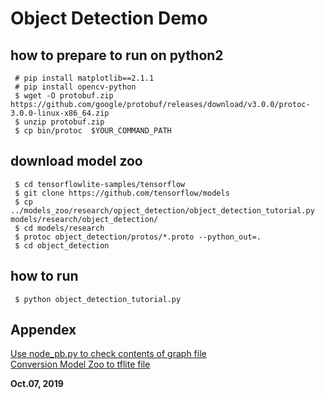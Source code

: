 # Object Detection Demo

## how to prepare to run on python2  

```
 # pip install matplotlib==2.1.1  
 # pip install opencv-python
 $ wget -O protobuf.zip https://github.com/google/protobuf/releases/download/v3.0.0/protoc-3.0.0-linux-x86_64.zip
 $ unzip protobuf.zip
 $ cp bin/protoc  $YOUR_COMMAND_PATH
```

## download model zoo  

```
 $ cd tensorflowlite-samples/tensorflow  
 $ git clone https://github.com/tensorflow/models
 $ cp ../models_zoo/research/opject_detection/object_detection_tutorial.py models/research/object_detection/
 $ cd models/research
 $ protoc object_detection/protos/*.proto --python_out=.
 $ cd object_detection
```

## how to run  

```
 $ python object_detection_tutorial.py
```

## Appendex  
[Use node_pb.py to check contents of graph file](./README_search_pbfile.md)  
[Conversion Model Zoo to tflite file](./README_zoo_to_tflite.md)  

**Oct.07, 2019**  

